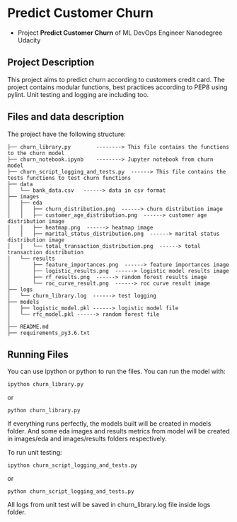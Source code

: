 # Predict Customer Churn

- Project **Predict Customer Churn** of ML DevOps Engineer Nanodegree Udacity

## Project Description
This project aims to predict churn according to customers credit card. The project contains modular functions, best practices according to PEP8 using pylint. Unit testing and logging are including too. 

## Files and data description
The project have the following structure:  

```
├── churn_library.py        --------> This file contains the functions to the churn model
├── churn_notebook.ipynb    --------> Jupyter notebook from churn model 
├── churn_script_logging_and_tests.py  ------> This file contains the tests functions to test churn functions
├── data
│   └── bank_data.csv   ------> data in csv format
├── images
│   ├── eda 
│   │   ├── churn_distribution.png  ------> churn distribution image
│   │   ├── customer_age_distribution.png  ------> customer age distribution image
│   │   ├── heatmap.png  ------> heatmap image
│   │   ├── marital_status_distribution.png  ------> marital status distribution image
│   │   └── total_transaction_distribution.png  ------> total transaction distribution
│   └── results
│       ├── feature_importances.png  ------> feature importances image
│       ├── logistic_results.png  ------> logistic model results image
│       ├── rf_results.png  ------> random forest results image
│       └── roc_curve_result.png  ------> roc curve result image
├── logs
│   └── churn_library.log  ------> test logging
├── models
│   ├── logistic_model.pkl ------> logistic model file
│   └── rfc_model.pkl ------> random forest file
│
├── README.md
├── requirements_py3.6.txt
```

## Running Files
You can use ipython or python to run the files. You can run the model with:

```
ipython churn_library.py
```
or 

```
python churn_library.py
```

If everything runs perfectly, the models built will be created in models folder. 
And some eda images and results metrics from model will be created in images/eda 
and images/results folders respectively.  

To run unit testing: 

```
ipython churn_script_logging_and_tests.py
```
or 

```
python churn_script_logging_and_tests.py
```

All logs from unit test will be saved in churn_library.log file inside logs folder.